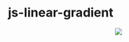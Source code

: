 # js-linear-gradient


<p align="center">
  <img src="https://user-images.githubusercontent.com/111720411/205493366-85170028-6d1c-44ae-a26c-2c70c73c5537.gif">
  </p>
